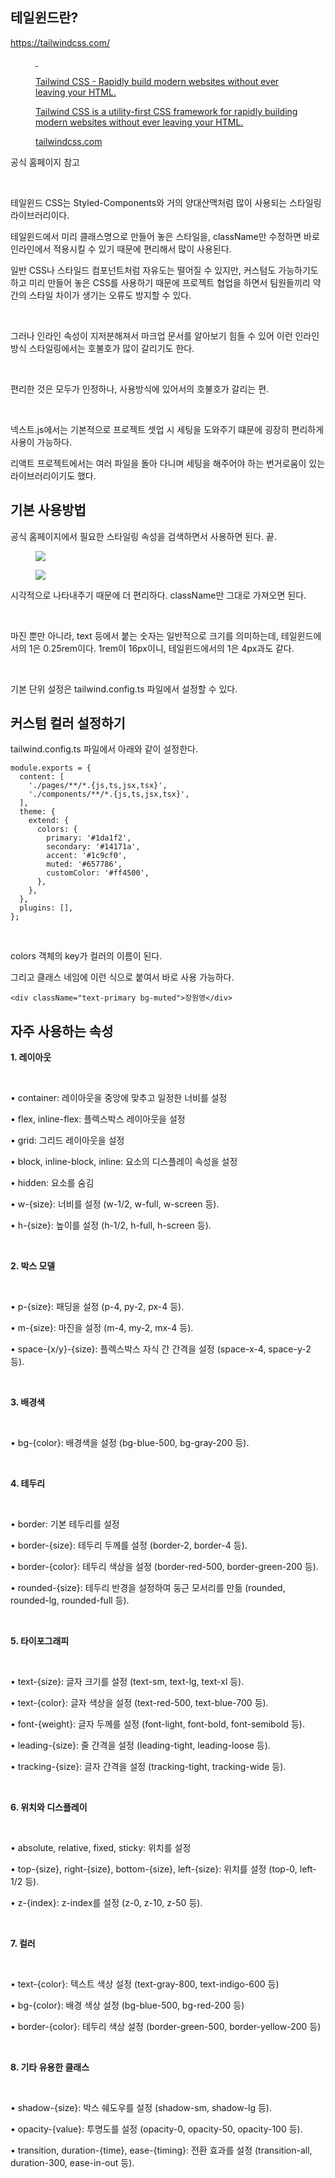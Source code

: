 <h2 data-ke-size="size26">테일윈드란?</h2>
<p data-ke-size="size16"><a href="https://tailwindcss.com/" target="_blank" rel="noopener&nbsp;noreferrer">https://tailwindcss.com/</a></p>
<figure id="og_1719898053158" contenteditable="false" data-ke-type="opengraph" data-ke-align="alignCenter" data-og-type="article" data-og-title="Tailwind CSS - Rapidly build modern websites without ever leaving your HTML." data-og-description="Tailwind CSS is a utility-first CSS framework for rapidly building modern websites without ever leaving your HTML." data-og-host="tailwindcss.com" data-og-source-url="https://tailwindcss.com/" data-og-url="https://tailwindcss.com/" data-og-image="https://scrap.kakaocdn.net/dn/cRIgsX/hyWvXYV8qv/liYByAJWuNh4kirs7RKc7k/img.jpg?width=2560&amp;height=1280&amp;face=0_0_2560_1280,https://scrap.kakaocdn.net/dn/cEbYAk/hyWrXzwHa7/AFKsK5aCJwGwdfr9OsUqk0/img.jpg?width=2560&amp;height=1280&amp;face=0_0_2560_1280,https://scrap.kakaocdn.net/dn/bj9wxz/hyWvVGOLiX/SkDk1F4ikP9NkOnLSSUDv0/img.jpg?width=1200&amp;height=800&amp;face=0_0_1200_800"><a href="https://tailwindcss.com/" target="_blank" rel="noopener" data-source-url="https://tailwindcss.com/">
<div class="og-image" style="background-image: url('https://scrap.kakaocdn.net/dn/cRIgsX/hyWvXYV8qv/liYByAJWuNh4kirs7RKc7k/img.jpg?width=2560&amp;height=1280&amp;face=0_0_2560_1280,https://scrap.kakaocdn.net/dn/cEbYAk/hyWrXzwHa7/AFKsK5aCJwGwdfr9OsUqk0/img.jpg?width=2560&amp;height=1280&amp;face=0_0_2560_1280,https://scrap.kakaocdn.net/dn/bj9wxz/hyWvVGOLiX/SkDk1F4ikP9NkOnLSSUDv0/img.jpg?width=1200&amp;height=800&amp;face=0_0_1200_800');">&nbsp;</div>
<div class="og-text">
<p class="og-title" data-ke-size="size16">Tailwind CSS - Rapidly build modern websites without ever leaving your HTML.</p>
<p class="og-desc" data-ke-size="size16">Tailwind CSS is a utility-first CSS framework for rapidly building modern websites without ever leaving your HTML.</p>
<p class="og-host" data-ke-size="size16">tailwindcss.com</p>
</div>
</a></figure>
<p data-ke-size="size16">공식 홈페이지 참고</p>
<p data-ke-size="size16">&nbsp;</p>
<p data-ke-size="size16">테일윈드 CSS는 Styled-Components와 거의 양대산맥처럼 많이 사용되는 스타일링 라이브러리이다.</p>
<p data-ke-size="size16">테일윈드에서 미리 클래스명으로 만들어 놓은 스타일을, className만 수정하면 바로 인라인에서 적용시킬 수 있기 때문에 편리해서 많이 사용된다.</p>
<p data-ke-size="size16">일반 CSS나 스타일드 컴포넌트처럼 자유도는 떨어질 수 있지만, 커스텀도 가능하기도 하고 미리 만들어 놓은 CSS를 사용하기 때문에 프로젝트 협업을 하면서 팀원들끼리 약간의 스타일 차이가 생기는 오류도 방지할 수 있다.</p>
<p data-ke-size="size16">&nbsp;</p>
<p data-ke-size="size16">그러나 인라인 속성이 지저분해져서 마크업 문서를 알아보기 힘들 수 있어 이런 인라인 방식 스타일링에서는 호불호가 많이 갈리기도 한다.</p>
<p data-ke-size="size16">&nbsp;</p>
<p data-ke-size="size16">편리한 것은 모두가 인정하나, 사용방식에 있어서의 호불호가 갈리는 편.</p>
<p data-ke-size="size16">&nbsp;</p>
<p data-ke-size="size16">넥스트.js에서는 기본적으로 프로젝트 셋업 시 세팅을 도와주기 떄문에 굉장히 편리하게 사용이 가능하다.</p>
<p data-ke-size="size16">리액트 프로젝트에서는 여러 파일을 돌아 다니며 세팅을 해주어야 하는 번거로움이 있는 라이브러리이기도 했다.</p>
<h2 data-ke-size="size26">기본 사용방법</h2>
<p data-ke-size="size16">공식 홈페이지에서 필요한 스타일링 속성을 검색하면서 사용하면 된다. 끝.</p>
<p><figure class="imageblock alignCenter" data-ke-mobileStyle="widthOrigin" data-origin-width="1798" data-origin-height="1396"><span data-url="https://blog.kakaocdn.net/dn/cgRY2O/btsIlzrcifD/jkGALxKbOLbUGLHmjNyqKk/img.png" data-phocus="phocus"><img src="https://blog.kakaocdn.net/dn/cgRY2O/btsIlzrcifD/jkGALxKbOLbUGLHmjNyqKk/img.png" srcset="https://img1.daumcdn.net/thumb/R1280x0/?scode=mtistory2&fname=https%3A%2F%2Fblog.kakaocdn.net%2Fdn%2FcgRY2O%2FbtsIlzrcifD%2FjkGALxKbOLbUGLHmjNyqKk%2Fimg.png" onerror="this.onerror=null; this.src='//t1.daumcdn.net/tistory_admin/static/images/no-image-v1.png'; this.srcset='//t1.daumcdn.net/tistory_admin/static/images/no-image-v1.png';" data-origin-width="1798" data-origin-height="1396"/></span></figure>
<figure class="imageblock alignCenter" data-ke-mobileStyle="widthOrigin" data-origin-width="1680" data-origin-height="1668"><span data-url="https://blog.kakaocdn.net/dn/wyG0t/btsIkgM5i1m/yzD8y8kilumDKD2eWipMd0/img.png" data-phocus="phocus"><img src="https://blog.kakaocdn.net/dn/wyG0t/btsIkgM5i1m/yzD8y8kilumDKD2eWipMd0/img.png" srcset="https://img1.daumcdn.net/thumb/R1280x0/?scode=mtistory2&fname=https%3A%2F%2Fblog.kakaocdn.net%2Fdn%2FwyG0t%2FbtsIkgM5i1m%2FyzD8y8kilumDKD2eWipMd0%2Fimg.png" onerror="this.onerror=null; this.src='//t1.daumcdn.net/tistory_admin/static/images/no-image-v1.png'; this.srcset='//t1.daumcdn.net/tistory_admin/static/images/no-image-v1.png';" data-origin-width="1680" data-origin-height="1668"/></span></figure>
</p>
<p data-ke-size="size16">시각적으로 나타내주기 때문에 더 편리하다. className만 그대로 가져오면 된다.</p>
<p data-ke-size="size16">&nbsp;</p>
<p data-ke-size="size16">마진 뿐만 아니라, text 등에서 붙는 숫자는 일반적으로 크기를 의미하는데, 테일윈드에서의 1은 0.25rem이다. 1rem이 16px이니, 테일윈드에서의 1은 4px과도 같다.</p>
<p data-ke-size="size16">&nbsp;</p>
<p data-ke-size="size16">기본 단위 설정은 tailwind.config.ts 파일에서 설정할 수 있다.</p>
<h2 data-ke-size="size26">커스텀 컬러 설정하기</h2>
<p data-ke-size="size16">tailwind.config.ts 파일에서 아래와 같이 설정한다.</p>
<pre id="code_1719899865591" class="typescript" data-ke-language="typescript" data-ke-type="codeblock"><code>module.exports = {
  content: [
    './pages/**/*.{js,ts,jsx,tsx}',
    './components/**/*.{js,ts,jsx,tsx}',
  ],
  theme: {
    extend: {
      colors: {
        primary: '#1da1f2',
        secondary: '#14171a',
        accent: '#1c9cf0',
        muted: '#657786',
        customColor: '#ff4500',
      },
    },
  },
  plugins: [],
};</code></pre>
<p data-ke-size="size16">&nbsp;</p>
<p data-ke-size="size16">colors 객체의 key가 컬러의 이름이 된다.</p>
<p data-ke-size="size16">그리고 클래스 네임에 이런 식으로 붙여서 바로 사용 가능하다.</p>
<pre id="code_1719899915153" class="typescript" data-ke-language="typescript" data-ke-type="codeblock"><code>&lt;div className="text-primary bg-muted"&gt;장원영&lt;/div&gt;</code></pre>
<h2 data-ke-size="size26">자주 사용하는 속성</h2>
<p data-ke-size="size16"><b>1. 레이아웃</b></p>
<p data-ke-size="size16">&nbsp;</p>
<p data-ke-size="size16"><span> </span>&bull;<span> </span><span>container</span>: 레이아웃을 중앙에 맞추고 일정한 너비를 설정</p>
<p data-ke-size="size16"><span> </span>&bull;<span> </span><span>flex</span>, <span>inline-flex</span>: 플렉스박스 레이아웃을 설정</p>
<p data-ke-size="size16"><span> </span>&bull;<span> </span><span>grid</span>: 그리드 레이아웃을 설정</p>
<p data-ke-size="size16"><span> </span>&bull;<span> </span><span>block</span>, <span>inline-block</span>, <span>inline</span>: 요소의 디스플레이 속성을 설정</p>
<p data-ke-size="size16"><span> </span>&bull;<span> </span><span>hidden</span>: 요소를 숨김</p>
<p data-ke-size="size16"><span><span> </span>&bull;<span> </span></span>w-{size}<span>: 너비를 설정 (</span>w-1/2<span>, </span>w-full<span>, </span>w-screen<span> 등).</span></p>
<p data-ke-size="size16"><span><span> </span>&bull;<span> </span></span>h-{size}<span>: 높이를 설정 (</span>h-1/2<span>, </span>h-full<span>, </span>h-screen<span> 등).</span></p>
<p data-ke-size="size16">&nbsp;</p>
<p data-ke-size="size16"><b>2. 박스 모델</b></p>
<p data-ke-size="size16">&nbsp;</p>
<p data-ke-size="size16"><span> </span>&bull;<span> </span><span>p-{size}</span>: 패딩을 설정 (<span>p-4</span>, <span>py-2</span>, <span>px-4</span> 등).</p>
<p data-ke-size="size16"><span> </span>&bull;<span> </span><span>m-{size}</span>: 마진을 설정 (<span>m-4</span>, <span>my-2</span>, <span>mx-4</span> 등).</p>
<p data-ke-size="size16"><span><span> </span>&bull;<span> </span></span>space-{x/y}-{size}<span>: 플렉스박스 자식 간 간격을 설정 (</span>space-x-4<span>, </span>space-y-2<span> 등).</span></p>
<p data-ke-size="size16">&nbsp;</p>
<p data-ke-size="size16"><b>3. 배경색</b></p>
<p data-ke-size="size16">&nbsp;</p>
<p data-ke-size="size16"><span><span> </span>&bull;<span> </span></span>bg-{color}<span>: 배경색을 설정 (</span>bg-blue-500<span>, </span>bg-gray-200<span> 등).</span></p>
<p data-ke-size="size16">&nbsp;</p>
<p data-ke-size="size16"><b>4. 테두리</b></p>
<p data-ke-size="size16">&nbsp;</p>
<p data-ke-size="size16"><span> </span>&bull;<span> </span><span>border</span>: 기본 테두리를 설정</p>
<p data-ke-size="size16"><span><span> </span>&bull;<span> </span></span>border-{size}<span>: 테두리 두께를 설정 (</span>border-2<span>, </span>border-4<span> 등).</span></p>
<p data-ke-size="size16"><span><span> </span>&bull;<span> </span></span>border-{color}<span>: 테두리 색상을 설정 (</span>border-red-500<span>, </span>border-green-200<span> 등).</span></p>
<p data-ke-size="size16"><span><span> </span>&bull;<span> </span></span>rounded-{size}<span>: 테두리 반경을 설정하여 둥근 모서리를 만듦 (</span>rounded<span>, </span>rounded-lg<span>, </span>rounded-full<span> 등).</span></p>
<p data-ke-size="size16">&nbsp;</p>
<p data-ke-size="size16"><b>5. 타이포그래피</b></p>
<p data-ke-size="size16">&nbsp;</p>
<p data-ke-size="size16"><span><span> </span>&bull;<span> </span></span>text-{size}<span>: 글자 크기를 설정 (</span>text-sm<span>, </span>text-lg<span>, </span>text-xl<span> 등).</span></p>
<p data-ke-size="size16"><span><span> </span>&bull;<span> </span></span>text-{color}<span>: 글자 색상을 설정 (</span>text-red-500<span>, </span>text-blue-700<span> 등).</span></p>
<p data-ke-size="size16"><span><span> </span>&bull;<span> </span></span>font-{weight}<span>: 글자 두께를 설정 (</span>font-light<span>, </span>font-bold<span>, </span>font-semibold<span> 등).</span></p>
<p data-ke-size="size16"><span><span> </span>&bull;<span> </span></span>leading-{size}<span>: 줄 간격을 설정 (</span>leading-tight<span>, </span>leading-loose<span> 등).</span></p>
<p data-ke-size="size16"><span><span> </span>&bull;<span> </span></span>tracking-{size}<span>: 글자 간격을 설정 (</span>tracking-tight<span>, </span>tracking-wide<span> 등).</span></p>
<p data-ke-size="size16">&nbsp;</p>
<p data-ke-size="size16"><b>6. 위치와 디스플레이</b></p>
<p data-ke-size="size16">&nbsp;</p>
<p data-ke-size="size16"><span><span> </span>&bull;<span> </span></span>absolute<span>, </span>relative<span>, </span>fixed<span>, </span>sticky<span>: 위치를 설정</span></p>
<p data-ke-size="size16"><span><span> </span>&bull;<span> </span></span>top-{size}<span>, </span>right-{size}<span>, </span>bottom-{size}<span>, </span>left-{size}<span>: 위치를 설정 (</span>top-0<span>, </span>left-1/2<span> 등).</span></p>
<p data-ke-size="size16"><span> </span>&bull;<span> </span><span>z-{index}</span>: z-index를 설정 (<span>z-0</span>, <span>z-10</span>, <span>z-50</span> 등).</p>
<p data-ke-size="size16">&nbsp;</p>
<p data-ke-size="size16"><b>7. 컬러</b></p>
<p data-ke-size="size16">&nbsp;</p>
<p data-ke-size="size16"><span><span> </span>&bull;<span> </span></span>text-{color}<span>: 텍스트 색상 설정 (</span>text-gray-800<span>, </span>text-indigo-600<span> 등)</span></p>
<p data-ke-size="size16"><span><span> </span>&bull;<span> </span></span>bg-{color}<span>: 배경 색상 설정 (</span>bg-blue-500<span>, </span>bg-red-200<span> 등)</span></p>
<p data-ke-size="size16"><span><span> </span>&bull;<span> </span></span>border-{color}<span>: 테두리 색상 설정 (</span>border-green-500<span>, </span>border-yellow-200<span> 등)</span></p>
<p data-ke-size="size16">&nbsp;</p>
<p data-ke-size="size16"><b>8. 기타 유용한 클래스</b></p>
<p data-ke-size="size16">&nbsp;</p>
<p data-ke-size="size16"><span><span> </span>&bull;<span> </span></span>shadow-{size}<span>: 박스 쉐도우를 설정 (</span>shadow-sm<span>, </span>shadow-lg<span> 등).</span></p>
<p data-ke-size="size16"><span><span> </span>&bull;<span> </span></span>opacity-{value}<span>: 투명도를 설정 (</span>opacity-0<span>, </span>opacity-50<span>, </span>opacity-100<span> 등).</span></p>
<p data-ke-size="size16"><span><span> </span>&bull;<span> </span></span>transition<span>, </span>duration-{time}<span>, </span>ease-{timing}<span>: 전환 효과를 설정 (</span>transition-all<span>, </span>duration-300<span>, </span>ease-in-out<span> 등).</span></p>